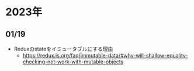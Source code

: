 # 2023年

## 01/19
* Reduxのstateをイミュータブルにする理由
    * https://redux.js.org/faq/immutable-data/#why-will-shallow-equality-checking-not-work-with-mutable-objects
